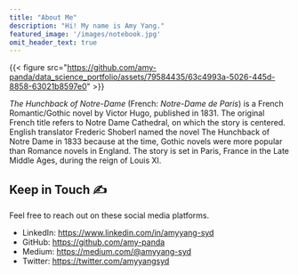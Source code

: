 ```yaml
---
title: "About Me"
description: "Hi! My name is Amy Yang."
featured_image: '/images/notebook.jpg'
omit_header_text: true
---
```



{{< figure src="https://github.com/amy-panda/data_science_portfolio/assets/79584435/63c4993a-5026-445d-8858-63021b8597e0" >}}

_The Hunchback of Notre-Dame_ (French: _Notre-Dame de Paris_) is a French Romantic/Gothic novel by Victor Hugo, published in 1831. The original French title refers to Notre Dame Cathedral, on which the story is centered. English translator Frederic Shoberl named the novel The Hunchback of Notre Dame in 1833 because at the time, Gothic novels were more popular than Romance novels in England. The story is set in Paris, France in the Late Middle Ages, during the reign of Louis XI.


Keep in Touch ✍️
---
Feel free to reach out on these social media platforms.

- LinkedIn: https://www.linkedin.com/in/amyyang-syd
- GitHub: https://github.com/amy-panda
- Medium: https://medium.com/@amyyang-syd
- Twitter: https://twitter.com/amyyangsyd